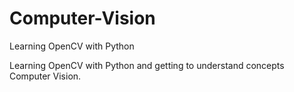 # Computer-Vision
Learning OpenCV with Python

Learning OpenCV with Python and getting to understand concepts Computer Vision.
